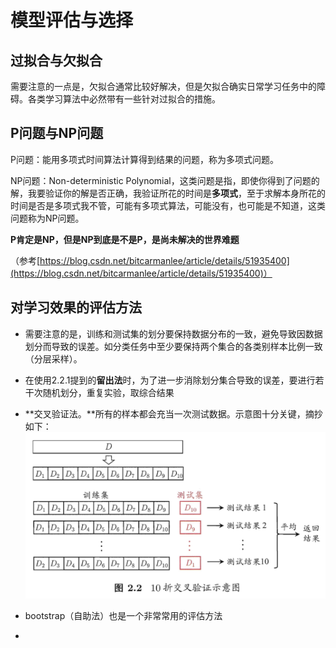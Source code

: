 # 模型评估与选择

## 过拟合与欠拟合

需要注意的一点是，欠拟合通常比较好解决，但是欠拟合确实日常学习任务中的障碍。各类学习算法中必然带有一些针对过拟合的措施。

## P问题与NP问题

P问题：能用多项式时间算法计算得到结果的问题，称为多项式问题。

NP问题：Non-deterministic Polynomial，这类问题是指，即使你得到了问题的解，我要验证你的解是否正确，我验证所花的时间是**多项式**，至于求解本身所花的时间是否是多项式我不管，可能有多项式算法，可能没有，也可能是不知道，这类问题称为NP问题。

**P肯定是NP，但是NP到底是不是P，是尚未解决的世界难题**

（参考[https://blog.csdn.net/bitcarmanlee/article/details/51935400](https://blog.csdn.net/bitcarmanlee/article/details/51935400)）

## 对学习效果的评估方法

* 需要注意的是，训练和测试集的划分要保持数据分布的一致，避免导致因数据划分而导致的误差。如分类任务中至少要保持两个集合的各类别样本比例一致（分层采样）。
* 在使用2.2.1提到的**留出法**时，为了进一步消除划分集合导致的误差，要进行若干次随机划分，重复实验，取综合结果
* **交叉验证法。**所有的样本都会充当一次测试数据。示意图十分关键，摘抄如下：![](/assets/cross_validation.png)

* bootstrap（自助法）也是一个非常常用的评估方法

* 


